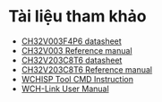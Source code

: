 <br>
<br>
<br>

# Tài liệu tham khảo

- [CH32V003F4P6 datasheet](https://raw.githubusercontent.com/ChipstackLTD/zerobase-docs/main/_media/CH32V003DS0%20datasheet.pdf)
- [CH32V003 Reference manual](https://raw.githubusercontent.com/ChipstackLTD/zerobase-docs/main/_media/CH32V003RM%20Reference%20Manual.pdf)
- [CH32V203C8T6 datasheet](https://raw.githubusercontent.com/ChipstackLTD/zerobase-docs/main/_media/CH32V203DS0%datasheet.pdf)
- [CH32V203C8T6 Reference manual](https://raw.githubusercontent.com/ChipstackLTD/zerobase-docs/main/_media/CH32FV2x_V3x%20Reference%20Manual.pdf)
- [WCHISP Tool CMD Instruction](https://raw.githubusercontent.com/ChipstackLTD/zerobase-docs/main/_media/WCHISPTool_CMD_Instruction.pdf)
- [WCH-Link User Manual](https://raw.githubusercontent.com/ChipstackLTD/zerobase-docs/main/_media/WCH_LinkUserManual.pdf)
